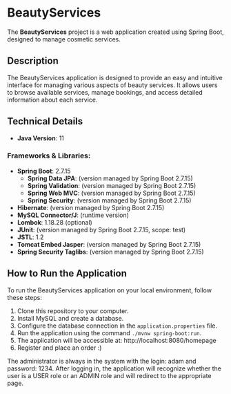 # BeautyServices

The **BeautyServices** project is a web application created using Spring Boot, designed to manage cosmetic services.

## Description

The BeautyServices application is designed to provide an easy and intuitive interface for managing various aspects of beauty services. It allows users to browse available services, manage bookings, and access detailed information about each service.

## Technical Details

- **Java Version**: 11

### Frameworks & Libraries:
- **Spring Boot**: 2.7.15
    - **Spring Data JPA**: (version managed by Spring Boot 2.7.15)
    - **Spring Validation**: (version managed by Spring Boot 2.7.15)
    - **Spring Web MVC**: (version managed by Spring Boot 2.7.15)
    - **Spring Security**: (version managed by Spring Boot 2.7.15)
- **Hibernate**: (version managed by Spring Boot 2.7.15)
- **MySQL Connector/J**: (runtime version)
- **Lombok**: 1.18.28 (optional)
- **JUnit**: (version managed by Spring Boot 2.7.15, scope: test)
- **JSTL**: 1.2
- **Tomcat Embed Jasper**: (version managed by Spring Boot 2.7.15)
- **Spring Security Taglibs**: (version managed by Spring Boot 2.7.15)

## How to Run the Application

To run the BeautyServices application on your local environment, follow these steps:

1. Clone this repository to your computer.
2. Install MySQL and create a database.
3. Configure the database connection in the `application.properties` file.
4. Run the application using the command `./mvnw spring-boot:run`.
5. The application will be accessible at: http://localhost:8080/homepage
6. Register and place an order :)

The administrator is always in the system with the login: adam and password: 1234.
After logging in, the application will recognize whether the user is a USER role or an ADMIN role and will redirect to the appropriate page.
